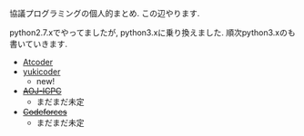 
協議プログラミングの個人的まとめ.
この辺やります.

python2.7.xでやってましたが, python3.xに乗り換えました.
順次python3.xのも書いていきます.

- [Atcoder](http://atcoder.jp/)
- [yukicoder](http://yukicoder.me/)
  - new!
- ~~[AOJ-ICPC](http://ichyo.jp/aoj-icpc/)~~
  - まだまだ未定
- ~~[Codeforces](http://codeforces.com/)~~
  - まだまだ未定
